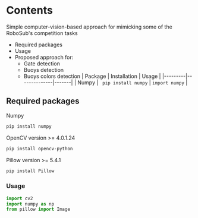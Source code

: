 # Contents

Simple computer-vision-based approach for mimicking some of the RoboSub's competition tasks
- Required packages
- Usage
- Proposed approach for:
  - Gate detection
  - Buoys detection
  - Buoys colors detection
| Package | Installation | Usage |
|---------|--------------|-------|
| Numpy   | ``` pip install numpy``` | ```import numpy``` |

## Required packages
Numpy
```bash
pip install numpy
```
OpenCV version >= 4.0.1.24
```bash
pip install opencv-python
```
Pillow version >= 5.4.1
```bash
pip install Pillow
```
### Usage

```python
import cv2
import numpy as np
from pillow import Image
```
